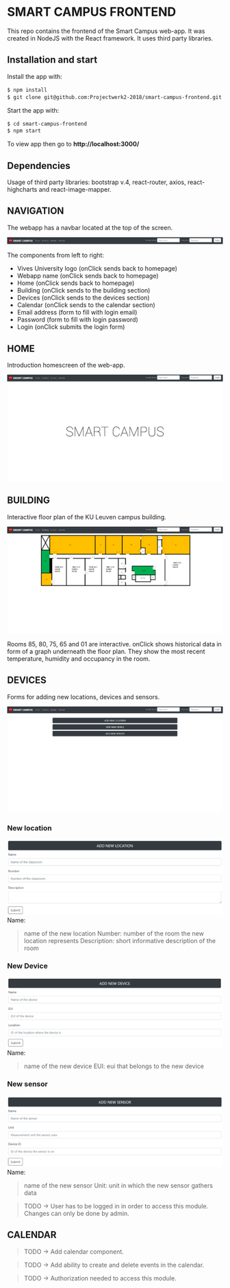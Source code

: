 # SMART CAMPUS FRONTEND

This repo contains the frontend of the Smart Campus web-app.
It was created in NodeJS with the React framework. It uses third party libraries.

## Installation and start

Install the app with:

```bash
$ npm install
$ git clone git@github.com:Projectwerk2-2018/smart-campus-frontend.git
```

Start the app with:

```bash
$ cd smart-campus-frontend
$ npm start
```

To view app then go to **http://localhost:3000/**

## Dependencies

Usage of third party libraries: bootstrap v.4, react-router, axios, react-highcharts and react-image-mapper.

## NAVIGATION

The webapp has a navbar located at the top of the screen.

![alt text](./rdm-img/nav.png "The navbar")

The components from left to right:
* Vives University logo (onClick sends back to homepage)
* Webapp name (onClick sends back to homepage)
* Home (onClick sends back to homepage)
* Building (onClick sends to the building section)
* Devices (onClick sends to the devices section)
* Calendar (onClick sends to the calendar section)
* Email address (form to fill with login email)
* Password (form to fill with login password)
* Login (onClick submits the login form)

## HOME

Introduction homescreen of the web-app.

![alt text](./rdm-img/hmpg.png "Homepage")

## BUILDING

Interactive floor plan of the KU Leuven campus building.

![alt text](./rdm-img/building.png "Building section")

Rooms 85, 80, 75, 65 and 01 are interactive. onClick shows historical data in form of a graph underneath the floor plan.
They show the most recent temperature, humidity and occupancy in the room.

## DEVICES

Forms for adding new locations, devices and sensors.

![alt text](./rdm-img/devices.png "Devices section")

### New location
![alt text](./rdm-img/new_loc.png "Adding a new location")
Name:
>   name of the new location
Number:
>   number of the room the new location represents
Description:
>   short informative description of the room

### New Device
![alt text](./rdm-img/new_dev.png "Adding a new device")
Name:
>   name of the new device
EUI:
>   eui that belongs to the new device

### New sensor
![alt text](./rdm-img/new_sen.png "Adding a new sensor")
Name:
>   name of the new sensor
Unit:
>   unit in which the new sensor gathers data

> TODO -> User has to be logged in in order to access this module. Changes can only be done by admin.

## CALENDAR

> TODO -> Add calendar component.

> TODO -> Add ability to create and delete events in the calendar.

> TODO -> Authorization needed to access this module.